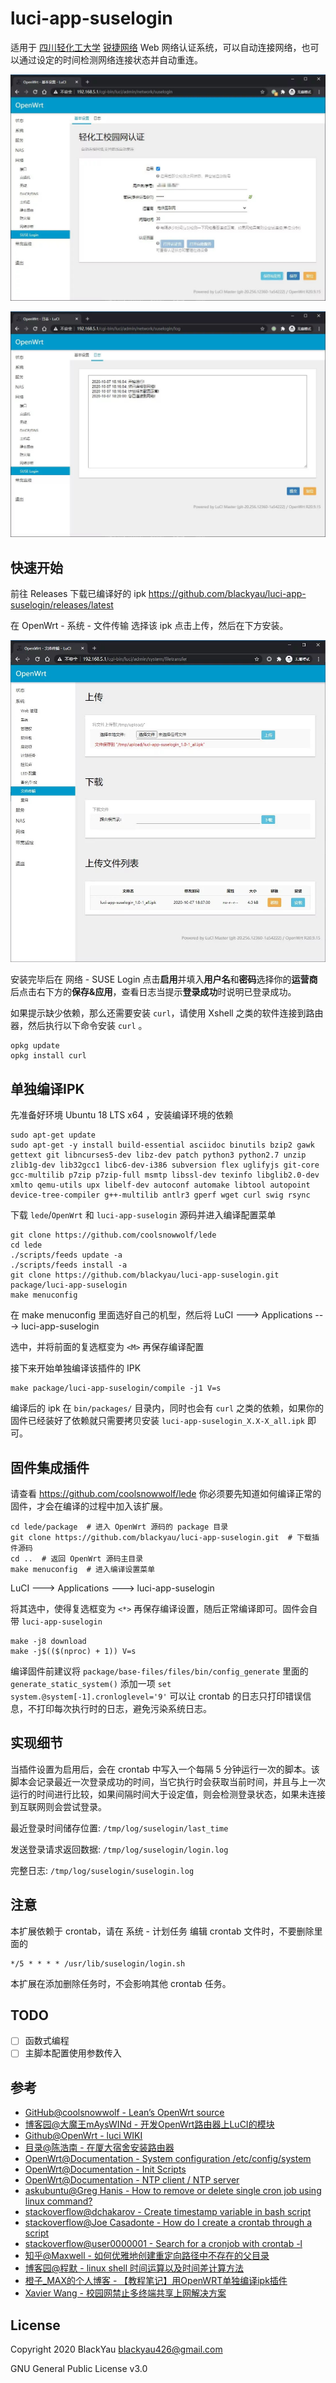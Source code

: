 # luci-app-suselogin

适用于 [四川轻化工大学](http://www.suse.edu.cn/) [锐捷网络](http://www.ruijie.com.cn/) Web 网络认证系统，可以自动连接网络，也可以通过设定的时间检测网络连接状态并自动重连。

![main](./main.jpg)

![log](./log.jpg)

## 快速开始

前往 Releases 下载已编译好的 ipk https://github.com/blackyau/luci-app-suselogin/releases/latest

在 OpenWrt - 系统 - 文件传输 选择该 ipk 点击上传，然后在下方安装。

![filetransfer](./filetransfer.jpg)

安装完毕后在 网络 - SUSE Login 点击**启用**并填入**用户名**和**密码**选择你的**运营商**后点击右下方的**保存&应用**，查看日志当提示**登录成功**时说明已登录成功。

如果提示缺少依赖，那么还需要安装 `curl`，请使用 Xshell 之类的软件连接到路由器，然后执行以下命令安装 `curl` 。

```shell
opkg update
opkg install curl
```

## 单独编译IPK

先准备好环境 Ubuntu 18 LTS x64 ，安装编译环境的依赖

```shell
sudo apt-get update
sudo apt-get -y install build-essential asciidoc binutils bzip2 gawk gettext git libncurses5-dev libz-dev patch python3 python2.7 unzip zlib1g-dev lib32gcc1 libc6-dev-i386 subversion flex uglifyjs git-core gcc-multilib p7zip p7zip-full msmtp libssl-dev texinfo libglib2.0-dev xmlto qemu-utils upx libelf-dev autoconf automake libtool autopoint device-tree-compiler g++-multilib antlr3 gperf wget curl swig rsync
```

下载 `lede`/`OpenWrt` 和 `luci-app-suselogin` 源码并进入编译配置菜单

```shell
git clone https://github.com/coolsnowwolf/lede
cd lede
./scripts/feeds update -a
./scripts/feeds install -a
git clone https://github.com/blackyau/luci-app-suselogin.git package/luci-app-suselogin
make menuconfig
```

在 make menuconfig 里面选好自己的机型，然后将 LuCI ---> Applications ---> luci-app-suselogin

选中，并将前面的复选框变为 `<M>` 再保存编译配置

接下来开始单独编译该插件的 IPK

```shell
make package/luci-app-suselogin/compile -j1 V=s
```

编译后的 ipk 在 `bin/packages/` 目录内，同时也会有 `curl` 之类的依赖，如果你的固件已经装好了依赖就只需要拷贝安装 `luci-app-suselogin_X.X-X_all.ipk` 即可。

## 固件集成插件

请查看 https://github.com/coolsnowwolf/lede 你必须要先知道如何编译正常的固件，才会在编译的过程中加入该扩展。

```shell
cd lede/package  # 进入 OpenWrt 源码的 package 目录
git clone https://github.com/blackyau/luci-app-suselogin.git  # 下载插件源码
cd ..  # 返回 OpenWrt 源码主目录
make menuconfig  # 进入编译设置菜单
```

LuCI ---> Applications ---> luci-app-suselogin

将其选中，使得复选框变为 `<*>` 再保存编译设置，随后正常编译即可。固件会自带 `luci-app-suselogin`

```shell
make -j8 download
make -j$(($(nproc) + 1)) V=s
```

编译固件前建议将 `package/base-files/files/bin/config_generate` 里面的 `generate_static_system()` 添加一项 `set system.@system[-1].cronloglevel='9'` 可以让 crontab 的日志只打印错误信息，不打印每次执行时的日志，避免污染系统日志。

## 实现细节

当插件设置为启用后，会在 crontab 中写入一个每隔 5 分钟运行一次的脚本。该脚本会记录最近一次登录成功的时间，当它执行时会获取当前时间，并且与上一次运行的时间进行比较，如果间隔时间大于设定值，则会检测登录状态，如果未连接到互联网则会尝试登录。

最近登录时间储存位置: `/tmp/log/suselogin/last_time`

发送登录请求返回数据: `/tmp/log/suselogin/login.log`

完整日志: `/tmp/log/suselogin/suselogin.log`

## 注意

本扩展依赖于 crontab，请在 系统 - 计划任务 编辑 crontab 文件时，不要删除里面的

```
*/5 * * * * /usr/lib/suselogin/login.sh
```

本扩展在添加删除任务时，不会影响其他 crontab 任务。

## TODO

- [ ] 函数式编程
- [ ] 主脚本配置使用参数传入

## 参考

- [GitHub@coolsnowwolf - Lean’s OpenWrt source](https://github.com/coolsnowwolf/lede)
- [博客园@大魔王mAysWINd - 开发OpenWrt路由器上LuCI的模块](https://www.cnblogs.com/mayswind/p/3468124.html)
- [Github@OpenWrt - luci WIKI](https://github.com/openwrt/luci/wiki/CBI)
- [目录@陈浩南 - 在厦大宿舍安装路由器](https://catalog.chn.moe/%E6%95%99%E7%A8%8B/OpenWrt/%E5%9C%A8%E5%8E%A6%E5%A4%A7%E5%AE%BF%E8%88%8D%E5%AE%89%E8%A3%85%E8%B7%AF%E7%94%B1%E5%99%A8/)
- [OpenWrt@Documentation - System configuration /etc/config/system](https://openwrt.org/docs/guide-user/base-system/system_configuration)
- [OpenWrt@Documentation - Init Scripts](https://openwrt.org/docs/techref/initscripts)
- [OpenWrt@Documentation - NTP client / NTP server](https://openwrt.org/docs/guide-user/services/ntp/client-server)
- [askubuntu@Greg Hanis - How to remove or delete single cron job using linux command?
](https://askubuntu.com/questions/408611)
- [stackoverflow@dchakarov - Create timestamp variable in bash script](https://stackoverflow.com/questions/17066250)
- [stackoverflow@Joe Casadonte - How do I create a crontab through a script](https://stackoverflow.com/questions/4880290)
- [stackoverflow@user0000001 - Search for a cronjob with crontab -l](https://stackoverflow.com/questions/14450866)
- [知乎@Maxwell - 如何优雅地创建重定向路径中不存在的父目录](https://zhuanlan.zhihu.com/p/61890472)
- [博客园@程默 - linux shell 时间运算以及时间差计算方法](https://www.cnblogs.com/chengmo/archive/2010/07/13/1776473.html)
- [橙子_MAX的个人博客 - 【教程笔记】用OpenWRT单独编译ipk插件](https://www.maxlicheng.com/openwrt/42.html)
- [Xavier Wang - 校园网禁止多终端共享上网解决方案](https://www.xavier.wang/post/45-suck-shit-lan/)

## License

Copyright 2020 BlackYau <blackyau426@gmail.com>

GNU General Public License v3.0
